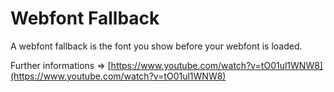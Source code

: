 # Webfont Fallback

A webfont fallback is the font you show before your webfont is loaded.

Further informations => [https://www.youtube.com/watch?v=tO01ul1WNW8](https://www.youtube.com/watch?v=tO01ul1WNW8)